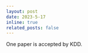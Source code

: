 ```yaml
---
layout: post
date: 2023-5-17
inline: true
related_posts: false
---
```


One paper is accepted by KDD.
